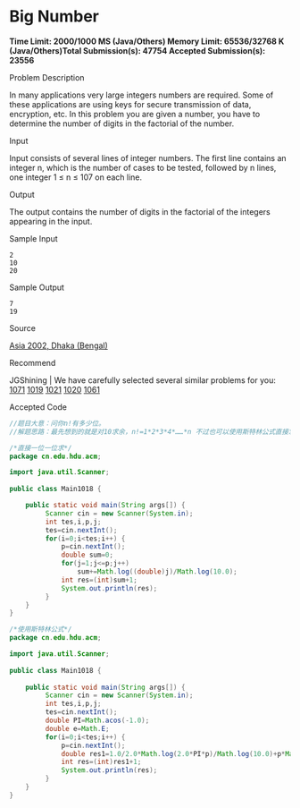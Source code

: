 # Big Number

**Time Limit: 2000/1000 MS (Java/Others)    Memory Limit: 65536/32768 K (Java/Others)Total Submission(s): 47754    Accepted Submission(s): 23556**

Problem Description

In many applications very large integers numbers are required. Some of these applications are using keys for secure transmission of data, encryption, etc. In this problem you are given a number, you have to determine the number of digits in the factorial of the number.

 



Input

Input consists of several lines of integer numbers. The first line contains an integer n, which is the number of cases to be tested, followed by n lines, one integer 1 ≤ n ≤ 107 on each line.

 



Output

The output contains the number of digits in the factorial of the integers appearing in the input.

 



Sample Input

```
2
10
20
```

 



Sample Output

```
7
19
```

 



Source

[Asia 2002, Dhaka (Bengal)](http://acm.hdu.edu.cn/search.php?field=problem&key=Asia+2002%2C+Dhaka+(Bengal)&source=1&searchmode=source)

 



Recommend

JGShining   |   We have carefully selected several similar problems for you:  [1071](http://acm.hdu.edu.cn/showproblem.php?pid=1071) [1019](http://acm.hdu.edu.cn/showproblem.php?pid=1019) [1021](http://acm.hdu.edu.cn/showproblem.php?pid=1021) [1020](http://acm.hdu.edu.cn/showproblem.php?pid=1020) [1061](http://acm.hdu.edu.cn/showproblem.php?pid=1061) 





Accepted Code

```java
//题目大意：问你n!有多少位。
//解题思路：最先想到的就是对10求余，n!=1*2*3*4*……*n 不过也可以使用斯特林公式直接求解。斯特林公式：n!  约等于 sqrt(2*PI*n)*(n/e)^n.

/*直接一位一位求*/
package cn.edu.hdu.acm;

import java.util.Scanner;
 
public class Main1018 {

    public static void main(String args[]) {
    	 Scanner cin = new Scanner(System.in);
         int tes,i,p,j;
         tes=cin.nextInt();
         for(i=0;i<tes;i++) {
        	 p=cin.nextInt();
        	 double sum=0;
        	 for(j=1;j<=p;j++)
        	 	 sum+=Math.log((double)j)/Math.log(10.0);
        	 int res=(int)sum+1;
             System.out.println(res);
         }
    }
}

/*使用斯特林公式*/
package cn.edu.hdu.acm;

import java.util.Scanner;
 
public class Main1018 {
    
	public static void main(String args[]) {
    	 Scanner cin = new Scanner(System.in);
         int tes,i,p,j;
         tes=cin.nextInt();
         double PI=Math.acos(-1.0);
         double e=Math.E;
         for(i=0;i<tes;i++) {
        	 p=cin.nextInt();
        	 double res1=1.0/2.0*Math.log(2.0*PI*p)/Math.log(10.0)+p*Math.log(p/e)/Math.log(10.0);
        	 int res=(int)res1+1;
             System.out.println(res);
         }
    }
}
```



 